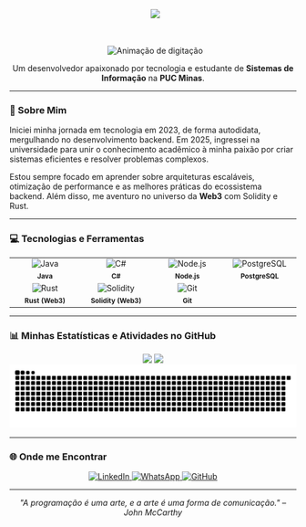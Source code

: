 <div id="header" align="center">

  <img src="https://media.giphy.com/media/M9gbBd9hDxUqORle64/giphy.gif" width="100"/>

  <br/>

  <img src="https://readme-typing-svg.herokuapp.com?font=Fira+Code&size=28&pause=1000&color=00BFFF&center=true&vCenter=true&width=500&lines=Hello%2C+World!+my+name+is+Cícero!;Software +Engineer+%26+Web3" alt="Animação de digitação" />

</div>

<div id="about" align="center">
  <p>
    Um desenvolvedor apaixonado por tecnologia e estudante de <b>Sistemas de Informação</b> na <b>PUC Minas</b>.
  </p>
</div>

---

### 🚀 Sobre Mim

Iniciei minha jornada em tecnologia em 2023, de forma autodidata, mergulhando no desenvolvimento backend. Em 2025, ingressei na universidade para unir o conhecimento acadêmico à minha paixão por criar sistemas eficientes e resolver problemas complexos.

Estou sempre focado em aprender sobre arquiteturas escaláveis, otimização de performance e as melhores práticas do ecossistema backend. Além disso, me aventuro no universo da **Web3** com Solidity e Rust.

---

### 💻 Tecnologias e Ferramentas

<table align="center">
  <tr>
    <td align="center" width="120">
      <img src="https://img.shields.io/badge/Java-ED8B00?style=for-the-badge&logo=openjdk&logoColor=white" alt="Java" />
      <br><sub><b>Java</b></sub>
    </td>
    <td align="center" width="120">
      <img src="https://img.shields.io/badge/C%23-239120?style=for-the-badge&logo=c-sharp&logoColor=white" alt="C#" />
      <br><sub><b>C#</b></sub>
    </td>
    <td align="center" width="120">
      <img src="https://img.shields.io/badge/Node%20js-339933?style=for-the-badge&logo=nodedotjs&logoColor=white" alt="Node.js" />
      <br><sub><b>Node.js</b></sub>
    </td>
    <td align="center" width="120">
      <img src="https://img.shields.io/badge/PostgreSQL-316192?style=for-the-badge&logo=postgresql&logoColor=white" alt="PostgreSQL" />
      <br><sub><b>PostgreSQL</b></sub>
    </td>
  </tr>
  <tr>
    <td align="center" width="120">
      <img src="https://img.shields.io/badge/Rust-000000?style=for-the-badge&logo=rust&logoColor=white" alt="Rust" />
      <br><sub><b>Rust (Web3)</b></sub>
    </td>
    <td align="center" width="120">
      <img src="https://img.shields.io/badge/Solidity-363636?style=for-the-badge&logo=solidity&logoColor=white" alt="Solidity" />
      <br><sub><b>Solidity (Web3)</b></sub>
    </td>
    <td align="center" width="120">
      <img src="https://img.shields.io/badge/GIT-E44C30?style=for-the-badge&logo=git&logoColor=white" alt="Git" />
      <br><sub><b>Git</b></sub>
    </td>
  </tr>
</table>

---

### 📊 Minhas Estatísticas e Atividades no GitHub

<div align="center">
  <img height="180em" src="https://github-readme-stats.vercel.app/api?username=CiceroGGS&show_icons=true&theme=tokyonight&include_all_commits=true&count_private=true"/>
  <img height="180em" src="https://github-readme-stats.vercel.app/api/top-langs/?username=CiceroGGS&layout=compact&langs_count=7&theme=tokyonight"/>
</div>

<div align="center">
  <img src="https://raw.githubusercontent.com/CiceroGGS/CiceroGGS/output/github-contribution-grid-snake.svg" alt="Animação da Cobrinha de Contribuições">
</div>

---

### 🌐 Onde me Encontrar

<p align="center">
  <a href="https://www.linkedin.com/in/cicero-guilherme-a9473a260/" target="_blank">
    <img src="https://img.shields.io/badge/LinkedIn-0077B5?style=for-the-badge&logo=linkedin&logoColor=white" alt="LinkedIn">
  </a>
  <a href="https://wa.me/5531997389662" target="_blank">
    <img src="https://img.shields.io/badge/WhatsApp-25D366?style=for-the-badge&logo=whatsapp&logoColor=white" alt="WhatsApp">
  </a>
  <a href="https://github.com/CiceroGGS" target="_blank">
    <img src="https://img.shields.io/badge/GitHub-100000?style=for-the-badge&logo=github&logoColor=white" alt="GitHub">
  </a>
</p>

---

<p align="center">
  <i>"A programação é uma arte, e a arte é uma forma de comunicação." – John McCarthy</i>
</p>
